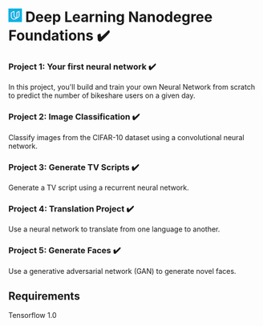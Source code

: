 # ![udacity](udacity.jpg) Deep Learning Nanodegree Foundations :heavy_check_mark:

### Project 1: Your first neural network :heavy_check_mark:
In this project, you'll build and train your own Neural Network from scratch to predict the number of bikeshare users on a given day.

### Project 2: Image Classification :heavy_check_mark:
Classify images from the CIFAR-10 dataset using a convolutional neural network.

### Project 3: Generate TV Scripts :heavy_check_mark:
Generate a TV script using a recurrent neural network.

### Project 4: Translation Project :heavy_check_mark:
Use a neural network to translate from one language to another.

### Project 5: Generate Faces :heavy_check_mark:
Use a generative adversarial network (GAN) to generate novel faces.


## Requirements
Tensorflow 1.0




